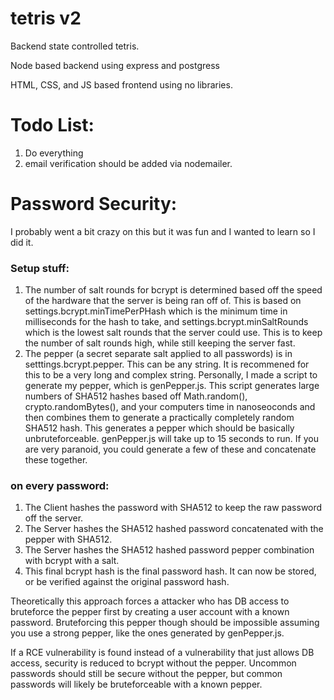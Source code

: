 # tetris v2

Backend state controlled tetris.

Node based backend using express and postgress

HTML, CSS, and JS based frontend using no libraries.

# Todo List:
1. Do everything
2. email verification should be added via nodemailer.

# Password Security:

I probably went a bit crazy on this but it was fun and I wanted to learn so I did it.

### Setup stuff:

1. The number of salt rounds for bcrypt is determined based off the speed of the hardware that the server is being ran off of. This is based on settings.bcrypt.minTimePerPHash which is the minimum time in milliseconds for the hash to take, and settings.bcrypt.minSaltRounds which is the lowest salt rounds that the server could use. This is to keep the number of salt rounds high, while still keeping the server fast.
1. The pepper (a secret separate salt applied to all passwords) is in setttings.bcrypt.pepper. This can be any string. It is recommened for this to be a very long and complex string. Personally, I made a script to generate my pepper, which is genPepper.js. This script generates large numbers of SHA512 hashes based off Math.random(), crypto.randomBytes(), and your computers time in nanoseoconds and then combines them to generate a practically completely random SHA512 hash. This generates a pepper which should be basically unbruteforceable. genPepper.js will take up to 15 seconds to run. If you are very paranoid, you could generate a few of these and concatenate these together.


### on every password:

1. The Client hashes the password with SHA512 to keep the raw password off the server.
1. The Server hashes the SHA512 hashed password concatenated with the pepper with SHA512.
1. The Server hashes the SHA512 hashed password pepper combination with bcrypt with a salt.
1. This final bcrypt hash is the final password hash. It can now be stored, or be verified against the original password hash.

Theoretically this approach forces a attacker who has DB access to bruteforce the pepper first by creating a user account with a known password. Bruteforcing this pepper though should be impossible assuming you use a strong pepper, like the ones generated by genPepper.js.

If a RCE vulnerability is found instead of a vulnerability that just allows DB access, security is reduced to bcrypt without the pepper. Uncommon passwords should still be secure without the pepper, but common passwords will likely be bruteforceable with a known pepper.
